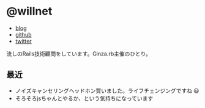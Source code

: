 # @willnet

- [blog](http://willnet.in/)
- [github](https://github.com/willnet)
- [twitter](https://twitter.com/netwillnet)

流しのRails技術顧問をしています。Ginza.rb主催のひとり。

## 最近

- ノイズキャンセリングヘッドホン買いました。ライフチェンジングですね :smiley:
- そろそろjsちゃんとやるか、という気持ちになっています
